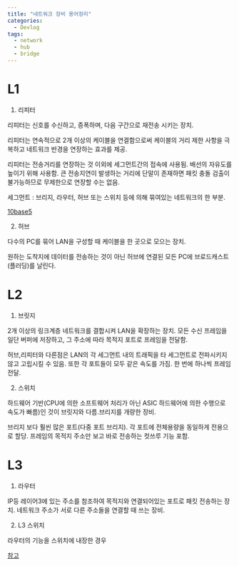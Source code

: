 ```yaml
---
title: "네트워크 장비 용어정리"
categories:
  - Devlog
tags:
  - network
  - hub
  - bridge
---
```


# L1

1. 리피터

리피터는 신호를 수신하고, 증폭하며, 다음 구간으로 재전송 시키는 장치.   

리피터는 연속적으로 2개 이상의 케이블을 연결함으로써 케이블의 거리 제한 사항을 극복하고 네트워크 반경을 연장하는 효과를 제공.  

리피터는 전송거리를 연장하는 것 이외에 세그먼트간의 접속에 사용됨. 배선의 자유도를 높이기 위해 사용함. 큰 전송지연이 발생하는 거리에 단말이 존재하면 패킷 충돌 검출이 불가능하므로 무제한으로 연장할 수는 없음.

세그먼트 : 브리지, 라우터, 허브 또는 스위치 등에 의해 묶여있는 네트워크의 한 부분. ﻿

[10base5](https://kwongyo.tistory.com/13)

2. 허브

다수의 PC를 묶어 LAN을 구성할 때 케이블을 한 곳으로 모으는 장치.

원하는 도착지에 데이터를 전송하는 것이 아닌 허브에 연결된 모든 PC에 브로드캐스트(플러딩)를 날린다.

# L2

1. 브릿지

2개 이상의 링크계층 네트워크를 결합시켜 LAN을 확장하는 장치.
모든 수신 프레임을 일단 버퍼에 저장하고, 그 주소에 따라 목적지 포트로 프레임을 전달함.

허브,리피터와 다른점은  LAN의 각 세그먼트 내의 트래픽을 타 세그먼트로 전파시키지 않고 고립시킬 수 있음. 또한 각 포트들이 모두 같은 속도를 가짐.
한 번에 하나씩 프레임 전달.

2. 스위치

하드웨어 기반(CPU에 의한 소프트웨어 처리가 아닌 ASIC 하드웨어에 의한 수행으로 속도가 빠름)인 것이 브릿지와 다름.브리지를 개량한 장비.

브리지 보다 훨씬 많은 포트(다중 포트 브리지). 각 포트에 전체용량을 동일하게 전용으로 할당.
프레임의 목적지 주소만 보고 바로 전송하는 컷쓰루 기능 포함.

# L3

1. 라우터

IP등 레이어3에 있는 주소를 참조하여 목적지와 연결되어있는 포트로 패킷 전송하는 장치. 네트워크 주소가 서로 다른 주소들을 연결할 때 쓰는 장비.  

2. L3 스위치

라우터의 기능을 스위치에 내장한 경우

[참고](https://m.blog.naver.com/PostView.nhn?blogId=demonicws&logNo=40118145860&proxyReferer=https%3A%2F%2Fwww.google.com%2F)
